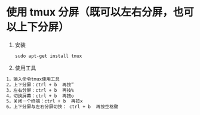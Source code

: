 # 使用 tmux 分屏（既可以左右分屏，也可以上下分屏）

1. 安装
    
   ```shell
   sudo apt-get install tmux
   ```

2.  使用工具

   ```sh
   1，输入命令tmux使用工具
   2，上下分屏：ctrl + b  再按”
   3，左右分屏：ctrl + b  再按%
   4，切换屏幕：ctrl + b  再按o
   5，关闭一个终端：ctrl + b  再按x
   6，上下分屏与左右分屏切换： ctrl + b  再按空格键
   ```

   

   